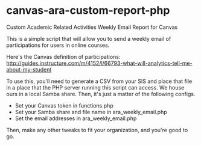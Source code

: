 canvas-ara-custom-report-php
============================

Custom Academic Related Activities Weekly Email Report for Canvas

This is a simple script that will allow you to send a weekly email of participations for users in online courses.

Here's the Canvas definition of participations:
http://guides.instructure.com/m/4152/l/66793-what-will-analytics-tell-me-about-my-student

To use this, you'll need to generate a CSV from your SIS and place that file in a place that the PHP server running this script can access. We house ours in a local Samba share. Then, it's just a matter of the following configs.

- Set your Canvas token in functions.php
- Set your Samba share and file name in ara_weekly_email.php
- Set the email addresses in ara_weekly_email.php

Then, make any other tweaks to fit your organization, and you're good to go.
